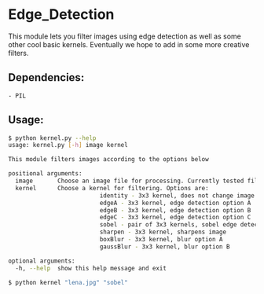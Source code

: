 Edge_Detection
==============
This module lets you filter images using edge detection as well as some other cool basic kernels. Eventually we hope to add in some more creative filters.
## Dependencies:
    - PIL 

## Usage:
```sh
$ python kernel.py --help
usage: kernel.py [-h] image kernel

This module filters images according to the options below

positional arguments:
  image       Choose an image file for processing. Currently tested filetypes include: .bmp, .png, .jpg
  kernel      Choose a kernel for filtering. Options are:
                          identity - 3x3 kernel, does not change image
                          edgeA - 3x3 kernel, edge detection option A
                          edgeB - 3x3 kernel, edge detection option B
                          edgeC - 3x3 kernel, edge detection option C
                          sobel - pair of 3x3 kernels, sobel edge detection
                          sharpen - 3x3 kernel, sharpens image
                          boxBlur - 3x3 kernel, blur option A
                          gaussBlur - 3x3 kernel, blur option B

optional arguments:
  -h, --help  show this help message and exit

$ python kernel "lena.jpg" "sobel"
```

